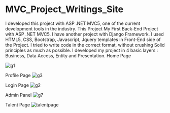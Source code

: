 # MVC_Project_Writings_Site

I developed this project with ASP .NET MVC5, one of the current development tools in the industry. This Project My First Back-End Project with ASP .NET MVC5. I have another project with Django Framework. I used HTML5, CSS, Bootstrap, Javascript, Jquery templates in Front-End side of the Project. I tried to write code in the correct format, without crushing Solid principles as much as possible. I developed my project in 4 basic layers : Business, Data Access, Entity and Presentation. 
Home Page

![g1](https://user-images.githubusercontent.com/81223274/126650944-1fe3b464-e276-4679-97b8-628747a84b84.png)

Profile Page
![g3](https://user-images.githubusercontent.com/81223274/126650986-349971b7-b5a8-440c-a17d-2da52d38fd2d.png)

Login Page
![g2](https://user-images.githubusercontent.com/81223274/126651010-1404d199-c563-4e6c-8d48-077a6166b0f9.png)

Admin Panel
![g7](https://user-images.githubusercontent.com/81223274/126651052-d865b1b5-b4d7-4955-b972-8b55c81eb55d.png)

Talent Page
![talentpage](https://user-images.githubusercontent.com/81223274/126651415-e4ff74f4-f24d-454f-9d1d-f05aebb36961.png)
